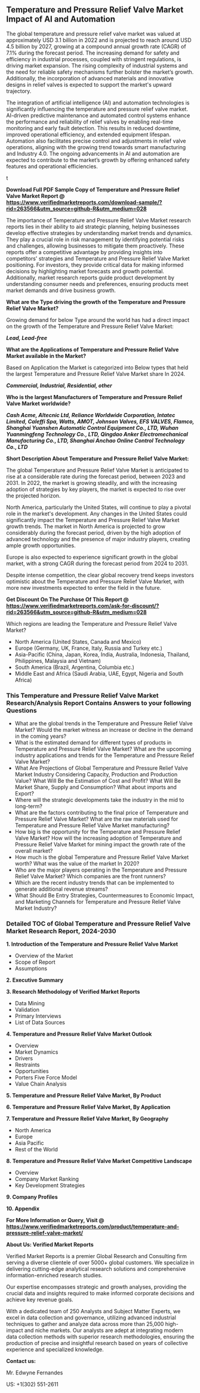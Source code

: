 <h2>Temperature and Pressure Relief Valve Market Impact of AI and Automation</h2><p>The global temperature and pressure relief valve market was valued at approximately USD 3.1 billion in 2022 and is projected to reach around USD 4.5 billion by 2027, growing at a compound annual growth rate (CAGR) of 7.1% during the forecast period. The increasing demand for safety and efficiency in industrial processes, coupled with stringent regulations, is driving market expansion. The rising complexity of industrial systems and the need for reliable safety mechanisms further bolster the market’s growth. Additionally, the incorporation of advanced materials and innovative designs in relief valves is expected to support the market's upward trajectory.</p><p>The integration of artificial intelligence (AI) and automation technologies is significantly influencing the temperature and pressure relief valve market. AI-driven predictive maintenance and automated control systems enhance the performance and reliability of relief valves by enabling real-time monitoring and early fault detection. This results in reduced downtime, improved operational efficiency, and extended equipment lifespan. Automation also facilitates precise control and adjustments in relief valve operations, aligning with the growing trend towards smart manufacturing and Industry 4.0. The ongoing advancements in AI and automation are expected to contribute to the market’s growth by offering enhanced safety features and operational efficiencies.</p>t</p><p id="" class=""><strong>Download Full PDF Sample Copy of Temperature and Pressure Relief Valve Market Report @ <a href="https://www.verifiedmarketreports.com/download-sample/?rid=263566&utm_source=github-R&utm_medium=028" target="_blank">https://www.verifiedmarketreports.com/download-sample/?rid=263566&utm_source=github-R&utm_medium=028</a></strong></p><p>The importance of&nbsp;Temperature and Pressure Relief Valve Market research reports lies in their ability to aid strategic planning, helping businesses develop effective strategies by understanding market trends and dynamics. They play a crucial role in risk management by identifying potential risks and challenges, allowing businesses to mitigate them proactively. These reports offer a competitive advantage by providing insights into competitors' strategies and Temperature and Pressure Relief Valve Market positioning. For investors, they provide critical data for making informed decisions by highlighting market forecasts and growth potential. Additionally, market research reports guide product development by understanding consumer needs and preferences, ensuring products meet market demands and drive business growth.</p><p><strong>What are the&nbsp;Type driving the growth of the Temperature and Pressure Relief Valve Market?</strong></p><p id="" class="">Growing demand for below Type around the world has had a direct impact on the growth of the Temperature and Pressure Relief Valve Market:</p><em><strong>Lead, Lead-free</strong></em></p><strong>What are the&nbsp;Applications&nbsp;of Temperature and Pressure Relief Valve Market available in the Market?</strong></p><p id="" class="">Based on Application the Market is categorized into Below types that held the largest Temperature and Pressure Relief Valve Market share In 2024.</p><em><strong>Commercial, Industrial, Residential, other</strong></em></p><strong>Who is the largest Manufacturers of Temperature and Pressure Relief Valve Market worldwide?</strong></p><p><em><strong>Cash Acme, Altecnic Ltd, Reliance Worldwide Corporation, Intatec Limited, Caleffi Spa, Watts, AMOT, Johnson Valves, EFS VALVES, Flamco, Shanghai Yuanshen Automatic Control Equipment Co., LTD, Wuhan Yuanmingfeng Technology Co., LTD, Qingdao Anker Electromechanical Manufacturing Co., LTD, Shanghai Anchao Online Control Technology Co., LTD</strong></em></p><p id="" class=""><strong>Short Description About Temperature and Pressure Relief Valve Market:</strong></p><p>The global Temperature and Pressure Relief Valve Market is anticipated to rise at a considerable rate during the forecast period, between 2023 and 2031. In 2022, the market is growing steadily, and with the increasing adoption of strategies by key players, the market is expected to rise over the projected horizon.</p><p>North America, particularly the United States, will continue to play a pivotal role in the market's development. Any changes in the United States could significantly impact the Temperature and Pressure Relief Valve Market growth trends. The market in North America is projected to grow considerably during the forecast period, driven by the high adoption of advanced technology and the presence of major industry players, creating ample growth opportunities.</p><p>Europe is also expected to experience significant growth in the global market, with a strong CAGR during the forecast period from 2024 to 2031.</p><p>Despite intense competition, the clear global recovery trend keeps investors optimistic about the Temperature and Pressure Relief Valve Market, with more new investments expected to enter the field in the future.</p><p id="" class=""><strong>Get Discount On The Purchase Of This Report @ <a href="https://www.verifiedmarketreports.com/ask-for-discount/?rid=263566&utm_source=github-R&utm_medium=028" target="_blank">https://www.verifiedmarketreports.com/ask-for-discount/?rid=263566&utm_source=github-R&utm_medium=028</a></strong></p>Which regions are leading the Temperature and Pressure Relief Valve Market?</p><ul><li>North America (United States, Canada and Mexico)</li><li>Europe (Germany, UK, France, Italy, Russia and Turkey etc.)</li><li>Asia-Pacific (China, Japan, Korea, India, Australia, Indonesia, Thailand, Philippines, Malaysia and Vietnam)</li><li>South America (Brazil, Argentina, Columbia etc.)</li><li>Middle East and Africa (Saudi Arabia, UAE, Egypt, Nigeria and South Africa)</li></ul><h3 id="" class="">This Temperature and Pressure Relief Valve Market Research/Analysis Report Contains Answers to your following Questions</h3><ul><li>What are the global trends in the Temperature and Pressure Relief Valve Market? Would the market witness an increase or decline in the demand in the coming years?</li><li>What is the estimated demand for different types of products in Temperature and Pressure Relief Valve Market? What are the upcoming industry applications and trends for the Temperature and Pressure Relief Valve Market?</li><li>What Are Projections of Global Temperature and Pressure Relief Valve Market Industry Considering Capacity, Production and Production Value? What Will Be the Estimation of Cost and Profit? What Will Be Market Share, Supply and Consumption? What about imports and Export?</li><li>Where will the strategic developments take the industry in the mid to long-term?</li><li>What are the factors contributing to the final price of Temperature and Pressure Relief Valve Market? What are the raw materials used for Temperature and Pressure Relief Valve Market manufacturing?</li><li>How big is the opportunity for the Temperature and Pressure Relief Valve Market? How will the increasing adoption of Temperature and Pressure Relief Valve Market for mining impact the growth rate of the overall market?</li><li>How much is the global Temperature and Pressure Relief Valve Market worth? What was the value of the market In 2020?</li><li>Who are the major players operating in the Temperature and Pressure Relief Valve Market? Which companies are the front runners?</li><li>Which are the recent industry trends that can be implemented to generate additional revenue streams?</li><li>What Should Be Entry Strategies, Countermeasures to Economic Impact, and Marketing Channels for Temperature and Pressure Relief Valve Market Industry?</li></ul><h3 id="" class="">Detailed TOC of Global Temperature and Pressure Relief Valve Market Research Report, 2024-2030</h3><p id="" class=""><strong>1. Introduction of the Temperature and Pressure Relief Valve Market</strong></p><ul><li>Overview of the Market</li><li>Scope of Report</li><li>Assumptions</li></ul><p id="" class=""><strong>2. Executive Summary</strong></p><p id="" class=""><strong>3. Research Methodology of Verified Market Reports</strong></p><ul><li>Data Mining</li><li>Validation</li><li>Primary Interviews</li><li>List of Data Sources</li></ul><p id="" class=""><strong>4. Temperature and Pressure Relief Valve Market Outlook</strong></p><ul><li>Overview</li><li>Market Dynamics</li><li>Drivers</li><li>Restraints</li><li>Opportunities</li><li>Porters Five Force Model</li><li>Value Chain Analysis</li></ul><p id="" class=""><strong>5. Temperature and Pressure Relief Valve Market, By Product</strong></p><p id="" class=""><strong>6. Temperature and Pressure Relief Valve Market, By Application</strong></p><p id="" class=""><strong>7. Temperature and Pressure Relief Valve Market, By Geography</strong></p><ul><li>North America</li><li>Europe</li><li>Asia Pacific</li><li>Rest of the World</li></ul><p id="" class=""><strong>8. Temperature and Pressure Relief Valve Market Competitive Landscape</strong></p><ul><li>Overview</li><li>Company Market Ranking</li><li>Key Development Strategies</li></ul><p id="" class=""><strong>9. Company Profiles</strong></p><p id="" class=""><strong>10. Appendix</strong></p><p id="" class=""><strong>For More Information or Query, Visit @ <a href="https://www.verifiedmarketreports.com/product/temperature-and-pressure-relief-valve-market/" target="_blank">https://www.verifiedmarketreports.com/product/temperature-and-pressure-relief-valve-market/</a></strong></p><p id="" class=""><strong>About Us: Verified Market Reports</strong></p><p id="" class="">Verified Market Reports is a premier Global Research and Consulting firm serving a diverse clientele of over 5000+ global customers. We specialize in delivering cutting-edge analytical research solutions and comprehensive information-enriched research studies.</p><p id="" class="">Our expertise encompasses strategic and growth analyses, providing the crucial data and insights required to make informed corporate decisions and achieve key revenue goals.</p><p id="" class="">With a dedicated team of 250 Analysts and Subject Matter Experts, we excel in data collection and governance, utilizing advanced industrial techniques to gather and analyze data across more than 25,000 high-impact and niche markets. Our analysts are adept at integrating modern data collection methods with superior research methodologies, ensuring the production of precise and insightful research based on years of collective experience and specialized knowledge.</p><p id="" class=""><strong>Contact us:</strong></p><p id="" class="">Mr. Edwyne Fernandes</p><p id="" class="">US: +1(302) 551-2611</p>